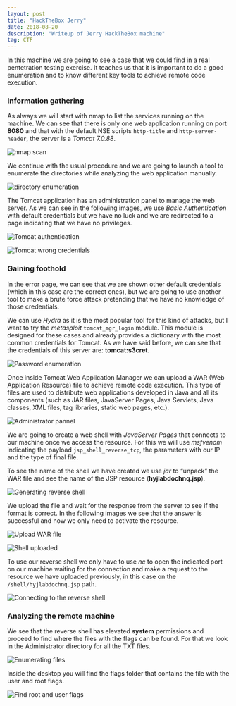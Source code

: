 ```yaml
---
layout: post
title: "HackTheBox Jerry"
date: 2018-08-20 
description: "Writeup of Jerry HackTheBox machine"
tag: CTF
---
```


In this machine we are going to see a case that we could find in a real pentetration testing exercise. It teaches us that it is important to do a good enumeration and to know different key tools to achieve remote code execution.

### Information gathering

As always we will start with nmap to list the services running on the machine. We can see that there is only one web application running on port **8080** and that with the default NSE scripts `http-title` and `http-server-header`, the server is a *Tomcat 7.0.88*. 

![](/images/posts/Jerry/img1.png "nmap scan")

We continue with the usual procedure and we are going to launch a tool to enumerate the directories while analyzing the web application manually.

![](/images/posts/Jerry/img2.png "directory enumeration")

The Tomcat application has an administration panel to manage the web server. As we can see in the following images, we use *Basic Authentication* with default credentials but we have no luck and we are redirected to a page indicating that we have no privileges.

![](/images/posts/Jerry/img3.png "Tomcat authentication")

![](/images/posts/Jerry/img4.png "Tomcat wrong credentials")

### Gaining foothold

In the error page, we can see that we are shown other default credentials (which in this case are the correct ones), but we are going to use another tool to make a brute force attack pretending that we have no knowledge of those credentials.

We can use *Hydra* as it is the most popular tool for this kind of attacks, but I want to try the *metasploit* `tomcat_mgr_login` module. This module is designed for these cases and already provides a dictionary with the most common credentials for Tomcat. As we have said before, we can see that the credentials of this server are: **tomcat:s3cret**.

![](/images/posts/Jerry/img5.png "Password enumeration")

Once inside Tomcat Web Application Manager we can upload a WAR (Web Application Resource) file to achieve remote code execution. This type of files are used to distribute web applications developed in Java and all its components (such as JAR files, JavaServer Pages, Java Servlets, Java classes, XML files, tag libraries, static web pages, etc.).

![](/images/posts/Jerry/img6.png "Administrator pannel")

We are going to create a web shell with *JavaServer Pages* that connects to our machine once we access the resource. For this we will use *msfvenom* indicating the payload `jsp_shell_reverse_tcp`, the parameters with our IP and the type of final file. 

To see the name of the shell we have created we use *jar* to “unpack” the WAR file and see the name of the JSP resource (**hyjlabdochnq.jsp**).

![](/images/posts/Jerry/img7.png "Generating reverse shell")

We upload the file and wait for the response from the server to see if the format is correct. In the following images we see that the answer is successful and now we only need to activate the resource.

![](/images/posts/Jerry/img8.png "Upload WAR file")

![](/images/posts/Jerry/img9.png "Shell uploaded")

To use our reverse shell we only have to use *nc* to open the indicated port on our machine waiting for the connection and make a request to the resource we have uploaded previously, in this case on the `/shell/hyjlabdochnq.jsp` path.

![](/images/posts/Jerry/img10.png "Connecting to the reverse shell")

### Analyzing the remote machine

We see that the reverse shell has elevated **system** permissions and proceed to find where the files with the flags can be found. For that we look in the Administrator directory for all the TXT files. 

![](/images/posts/Jerry/img11.png "Enumerating files")

Inside the desktop you will find the flags folder that contains the file with the user and root flags.

![](/images/posts/Jerry/img12.png "Find root and user flags")